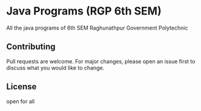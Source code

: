 # Java Programs (RGP 6th SEM)
All the java programs of 6th SEM Raghunathpur Government Polytechnic

## Contributing
Pull requests are welcome. For major changes, please open an issue first to discuss what you would like to change.

## License
open for all